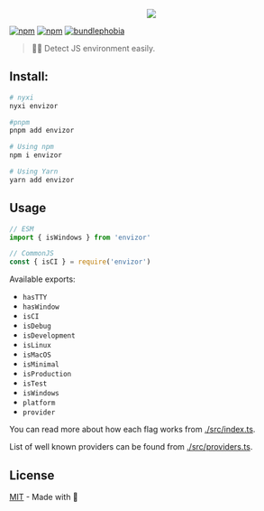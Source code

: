 <p align="center">
<img src="https://raw.githubusercontent.com/nyxblabs/utilities/main/.github/assets/cover-envizor_light.png#gh-light-mode-only">
</p>

[![npm](https://img.shields.io/npm/dm/envizor.svg?style=flat-square)](http://npmjs.com/package/envizor)
[![npm](https://img.shields.io/npm/v/envizor.svg?style=flat-square)](http://npmjs.com/package/envizor)
[![bundlephobia](https://img.shields.io/bundlephobia/min/envizor/latest.svg?style=flat-square)](https://bundlephobia.com/result?p=envizor)

> 🕵️‍♂️ Detect JS environment easily.

## Install:

```sh
# nyxi
nyxi envizor

#pnpm
pnpm add envizor

# Using npm
npm i envizor

# Using Yarn
yarn add envizor
```

## Usage

```ts
// ESM
import { isWindows } from 'envizor'

// CommonJS
const { isCI } = require('envizor')
```

Available exports:

- `hasTTY`
- `hasWindow`
- `isCI`
- `isDebug`
- `isDevelopment`
- `isLinux`
- `isMacOS`
- `isMinimal`
- `isProduction`
- `isTest`
- `isWindows`
- `platform`
- `provider`

You can read more about how each flag works from [./src/index.ts](./src/index.ts).

List of well known providers can be found from [./src/providers.ts](./src/providers.ts).


## License

[MIT](./LICENSE) - Made with 💞
